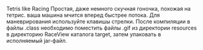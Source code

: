Tetris like Racing
Простая, даже немного скучная гоночка, похожая на тетрис.
ваша машина мчится вперед быстрее потока. Для маневрирования используйте клавишы стрелки.
После компиляции в файлы .class необходимо поместить файлы .gif из директории resources в директорию RaceView каталога target, затем упаковать в исполняемый jar-файл. 
